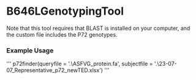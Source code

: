 # B646LGenotypingTool

Note that this tool requires that BLAST is installed on your computer, and the custom file includes the P72 genotypes.

### Example Usage

'''
p72finder(queryfile = '.\\ASFVG_protein.fa', subjectfile = '.\\23-07-07_Representative_p72_newTED.xlsx')
'''

